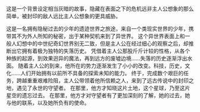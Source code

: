 这是一个背景设定相当灰暗的故事，隐藏在表面之下的危机远非主人公想象的那么简单，被封印的敌人远比主人公想象的更具威胁。

这是一名拥有隐秘过去的少年的遗迹世界之旅途，来自一个类现实世界的少年，携带其不为外人所知的秘密，出于某种契机来到了异世界。
这个异世界表面上和一般人幻想中的中世纪奇幻世界别无二致，但是主人公在经过细心的观察之后，却推断出它拥有着极为独特的失落历史。
凭借着主人公那股斤斤计较的性格，从各个种族的起源，到效果迥异的魔法，再到远方的废墟边境……失落的历史逐渐浮出水面。
随着主人公的到来，他所在的势力逐渐发生了小小的改变。科技，历史，文化……人们开始拥有以前所不具备的探索未知的能力。
终于，完成数个艰巨的任务，跨越重重艰难险阻，主人公带领着他所信赖之人，来到了远古传说中的封印之地，遇见了永世的守望者。
在那里，他方才知晓这片土地，这个星球，乃至这片星空的遗忘过去。
在那里，他方才对守望者有了更加深刻的了解，她的过去，她与他的联系，以及她所负有的使命。
